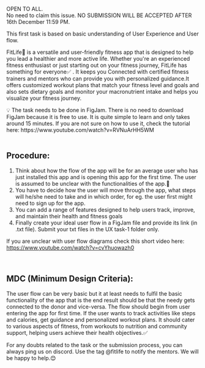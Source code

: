 OPEN TO ALL.
<br>
No need to claim this issue.
NO SUBMISSION WILL BE ACCEPTED AFTER 16th December 11:59 PM.

This first task is based on basic understanding of User Experience and User flow.

FitLife💪 is a versatile and user-friendly fitness app that is designed to help you lead a healthier and more active life. Whether you're an experienced fitness enthusiast or just starting out on your fitness journey, FitLife has something for everyone✅ . It keeps you Connected with certified fitness trainers and mentors who can provide you with personalized guidance.It offers customized workout plans that match your fitness level and goals and also sets dietary goals and monitor your macronutrient intake and helps you visualize your fitness journey.

<aside>
💡 The task needs to be done in FigJam. There is no need to download FigJam because it is free to use. It is quite simple to learn and only takes around 15 minutes. If you are not sure on how to use it, check the tutorial here: https://www.youtube.com/watch?v=RVNuArHH5WM

</aside>

<br>

## Procedure:

1. Think about how the flow of the app will be for an average user who has just installed this app and is opening this app for the first time. The user is assumed to be unclear with the functionalities of the app.🤔
2. You have to decide how the user will move through the app, what steps will he/she need to take and in which order, for eg. the user first might need to sign up for the app.
3. You can add a range of features designed to help users track, improve, and maintain their health and fitness goals
4. Finally create your ideal user flow in a FigJam file and provide its link (in .txt file). Submit your txt files in the UX task-1 folder only.

If you are unclear with user flow diagrams check this short video here: https://www.youtube.com/watch?v=cvYhuowazh0 

<br>

## MDC (Minimum Design Criteria):
The user flow can be very basic but it at least needs to fulfil the basic functionality of the app that is the end result should be that the needy gets connected to the donor and vice-versa. The flow should begin from user entering the app for first time. If the user wants to track activities like steps and calories, get guidance and personalized workout plans. It should cater to various aspects of fitness, from workouts to nutrition and community support, helping users achieve their health objectives.✅

For any doubts related to the task or the submission process, you can always ping us on discord. Use the tag @fitlife to notify the mentors. We will be happy to help.😊
